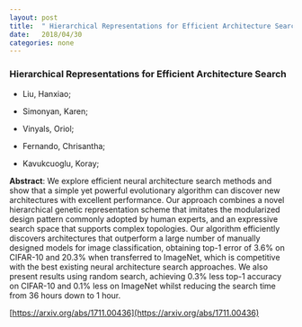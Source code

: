 ```yaml
---
layout: post
title:  " Hierarchical Representations for Efficient Architecture Search"
date:   2018/04/30
categories: none
---
```




### Hierarchical Representations for Efficient Architecture Search



* Liu, Hanxiao; 

* Simonyan, Karen; 

* Vinyals, Oriol; 

* Fernando, Chrisantha; 

* Kavukcuoglu, Koray; 





**Abstract**:  We explore efficient neural architecture search methods and show that a simple yet powerful evolutionary algorithm can discover new architectures with excellent performance. Our approach combines a novel hierarchical genetic representation scheme that imitates the modularized design pattern commonly adopted by human experts, and an expressive search space that supports complex topologies. Our algorithm efficiently discovers architectures that outperform a large number of manually designed models for image classification, obtaining top-1 error of 3.6% on CIFAR-10 and 20.3% when transferred to ImageNet, which is competitive with the best existing neural architecture search approaches. We also present results using random search, achieving 0.3% less top-1 accuracy on CIFAR-10 and 0.1% less on ImageNet whilst reducing the search time from 36 hours down to 1 hour. 



 [https://arxiv.org/abs/1711.00436](https://arxiv.org/abs/1711.00436) 

